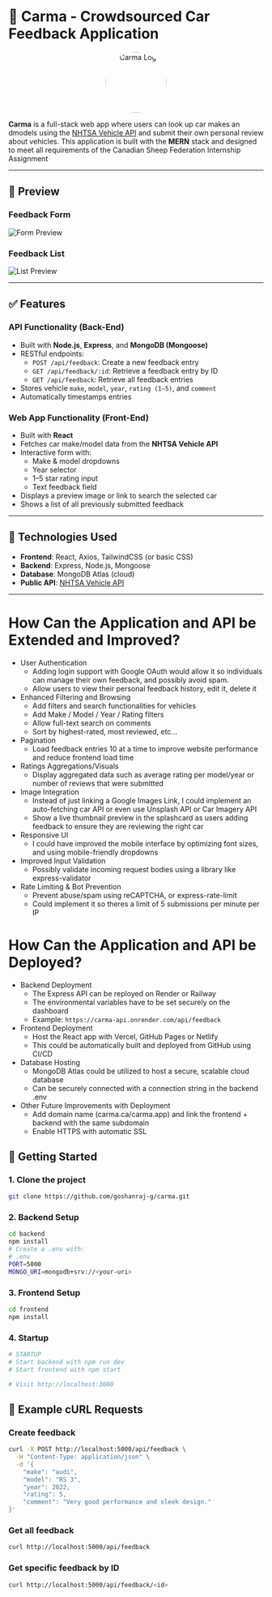 # 🚗 Carma - Crowdsourced Car Feedback Application

<p align="center">
  <img src="frontend/public/carmalogo.png" alt="Carma Logo" width="120" style="border-radius: 50%;" />
</p>

**Carma** is a full-stack web app where users can look up car makes an dmodels using the [NHTSA Vehicle API](https://vpic.nhtsa.dot.gov/api/) and submit their own
personal review about vehicles. This application is built with the **MERN** stack and designed to meet all requirements of the Canadian Sheep Federation Internship Assignment

---

## 📸 Preview

### Feedback Form

![Form Preview](frontend/public/formpreview.png)

### Feedback List

![List Preview](frontend/public/feedback.png)

---

## ✅ Features

### API Functionality (Back-End)

- Built with **Node.js**, **Express**, and **MongoDB (Mongoose)**
- RESTful endpoints:
  - `POST /api/feedback`: Create a new feedback entry
  - `GET /api/feedback/:id`: Retrieve a feedback entry by ID
  - `GET /api/feedback`: Retrieve all feedback entries
- Stores vehicle `make`, `model`, `year`, `rating (1–5)`, and `comment`
- Automatically timestamps entries

### Web App Functionality (Front-End)

- Built with **React**
- Fetches car make/model data from the **NHTSA Vehicle API**
- Interactive form with:
  - Make & model dropdowns
  - Year selector
  - 1–5 star rating input
  - Text feedback field
- Displays a preview image or link to search the selected car
- Shows a list of all previously submitted feedback

---

## 📁 Technologies Used

- **Frontend**: React, Axios, TailwindCSS (or basic CSS)
- **Backend**: Express, Node.js, Mongoose
- **Database**: MongoDB Atlas (cloud)
- **Public API**: [NHTSA Vehicle API](https://vpic.nhtsa.dot.gov/api/)

---

# How Can the Application and API be Extended and Improved?

- User Authentication
  - Adding login support with Google OAuth would allow it so individuals can manage their own feedback, and possibly avoid spam.
  - Allow users to view their personal feedback history, edit it, delete it
- Enhanced Filtering and Browsing
  - Add filters and search functionalities for vehicles
  - Add Make / Model / Year / Rating filters
  - Allow full-text search on comments
  - Sort by highest-rated, most reviewed, etc...
- Pagination
  - Load feedback entries 10 at a time to improve website performance and reduce frontend load time
- Ratings Aggregations/Visuals
  - Display aggregated data such as average rating per model/year or number of reviews that were submitted
- Image Integration
  - Instead of just linking a Google Images Link, I could implement an auto-fetching car API or even use Unsplash API or Car Imagery API
  - Show a live thumbnail preview in the splashcard as users adding feedback to ensure they are reviewing the right car
- Responsive UI
  - I could have improved the mobile interface by optimizing font sizes, and using mobile-friendly dropdowns
- Improved Input Validation
  - Possibly validate incoming request bodies using a library like express-validator
- Rate Limiting & Bot Prevention
  - Prevent abuse/spam using reCAPTCHA, or express-rate-limit
  - Could implement it so theres a limit of 5 submissions per minute per IP

# How Can the Application and API be Deployed?

- Backend Deployment
  - The Express API can be reployed on Render or Railway
  - The environmental variables have to be set securely on the dashboard
  - Example: `https://carma-api.onrender.com/api/feedback`
- Frontend Deployment
  - Host the React app with Vercel, GitHub Pages or Netlify
  - This could be automatically built and deployed from GitHub using CI/CD
- Database Hosting
  - MongoDB Atlas could be utilized to host a secure, scalable cloud database
  - Can be securely connected with a connection string in the backend .env
- Other Future Improvements with Deployment
  - Add domain name (carma.ca/carma.app) and link the frontend + backend with the same subdomain
  - Enable HTTPS with automatic SSL

## 🚀 Getting Started

### 1. Clone the project

```bash
git clone https://github.com/goshanraj-g/carma.git

```

### 2. Backend Setup

```bash
cd backend
npm install
# Create a .env with:
# .env
PORT=5000
MONGO_URI=mongodb+srv://<your-uri>
```

### 3. Frontend Setup

```bash
cd frontend
npm install
```

### 4. Startup

```bash
# STARTUP
# Start backend with npm run dev
# Start frontend with npm start

# Visit http://localhost:3000
```

## 🧪 Example cURL Requests

### Create feedback

```bash
curl -X POST http://localhost:5000/api/feedback \
  -H "Content-Type: application/json" \
  -d '{
    "make": "audi",
    "model": "RS 3",
    "year": 2022,
    "rating": 5,
    "comment": "Very good performance and sleek design."
}'
```

### Get all feedback

```bash
curl http://localhost:5000/api/feedback
```

### Get specific feedback by ID

```bash
curl http://localhost:5000/api/feedback/<id>
```
